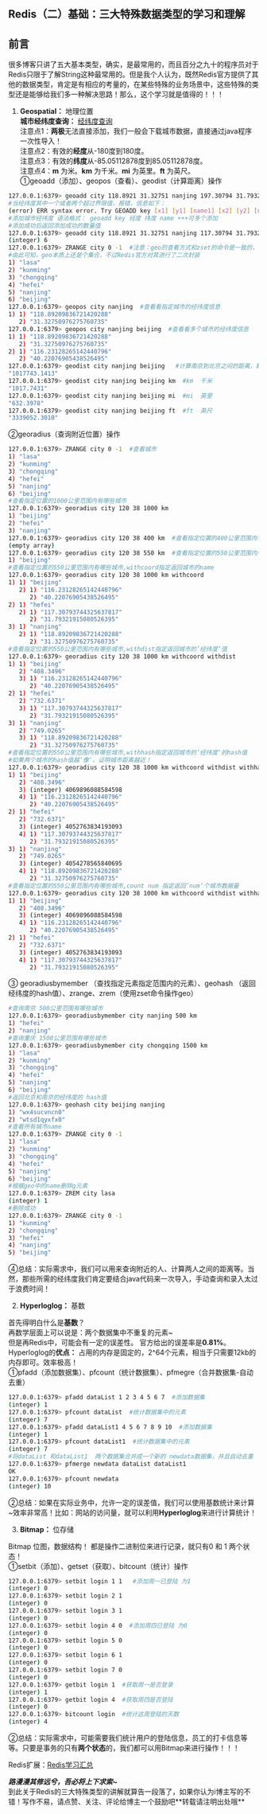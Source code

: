 ## Redis（二）基础：三大特殊数据类型的学习和理解

## 前言

很多博客只讲了五大基本类型，确实，是最常用的，而且百分之九十的程序员对于Redis只限于了解String这种最常用的。但是我个人认为，既然Redis官方提供了其他的数据类型，肯定是有相应的考量的，在某些特殊的业务场景中，这些特殊的类型还是能够给我们多一种解决思路！那么，这个学习就是值得的！！！

1.  **Geospatial：** 地理位置  
    **城市经纬度查询：** [经纬度查询](https://jingweidu.bmcx.com/)  
    注意点1：**两极**无法直接添加，我们一般会下载城市数据，直接通过java程序一次性导入！  
    注意点2：有效的**经度**从-180度到180度。  
    注意点3：有效的**纬度**从-85.05112878度到85.05112878度。  
    注意点4：**m** 为米。**km** 为千米。**mi** 为英里。**ft** 为英尺。  
    ①geoadd（添加）、geopos（查看）、geodist（计算距离）操作

```bash
127.0.0.1:6379> geoadd city 118.8921 31.32751 nanjing 197.30794 31.79322  
#当经纬度其中一个或者两个超过界限值，报错，信息如下：
(error) ERR syntax error. Try GEOADD key [x1] [y1] [name1] [x2] [y2] [name2] ...
#添加城市经纬度 语法格式： geoadd key 经度 纬度 name +++可多个添加
#添加成功后返回添加成功的数量值
127.0.0.1:6379> geoadd city 118.8921 31.32751 nanjing 117.30794 31.79322 hefei 102.82147 24.88554 kunming 91.13775 29.65262 lasa 116.23128 40.22077 beijing 106.54041 29.40268 chongqing  
(integer) 6
127.0.0.1:6379> ZRANGE city 0 -1  #注意：geo的查看方式和zset的命令是一致的，
#由此可知，geo本质上还是个集合，不过Redis官方对其进行了二次封装
1) "lasa"
2) "kunming"
3) "chongqing"
4) "hefei"
5) "nanjing"
6) "beijing"
127.0.0.1:6379> geopos city nanjing  #查看看指定城市的经纬度信息
1) 1) "118.89209836721420288"
   2) "31.32750976275760735"
127.0.0.1:6379> geopos city nanjing beijing  #查看看多个城市的经纬度信息
1) 1) "118.89209836721420288"
   2) "31.32750976275760735"
2) 1) "116.23128265142440796"
   2) "40.22076905438526495"
127.0.0.1:6379> geodist city nanjing beijing   #计算南京到北京之间的距离，默认返回单位是m
"1017743.1413"
127.0.0.1:6379> geodist city nanjing beijing km  #km  千米
"1017.7431"
127.0.0.1:6379> geodist city nanjing beijing mi  #mi  英里
"632.3978"
127.0.0.1:6379> geodist city nanjing beijing ft  #ft  英尺
"3339052.3010"
```

②georadius（查询附近位置）操作

```bash
127.0.0.1:6379> ZRANGE city 0 -1  #查看城市
1) "lasa"
2) "kunming"
3) "chongqing"
4) "hefei"
5) "nanjing"
6) "beijing"
#查看指定位置的1000公里范围内有哪些城市
127.0.0.1:6379> georadius city 120 38 1000 km  
1) "beijing"
2) "hefei"
3) "nanjing"
127.0.0.1:6379> georadius city 120 38 400 km  #查看指定位置的400公里范围内有哪些城市
(empty array)
127.0.0.1:6379> georadius city 120 38 550 km  #查看指定位置的550公里范围内有哪些城市
1) "beijing"
#查看指定位置的550公里范围内有哪些城市,withcoord指定返回城市的name
127.0.0.1:6379> georadius city 120 38 1000 km withcoord
1) 1) "beijing"
   2) 1) "116.23128265142440796"
      2) "40.22076905438526495"
2) 1) "hefei"
   2) 1) "117.30793744325637817"
      2) "31.79321915080526395"
3) 1) "nanjing"
   2) 1) "118.89209836721420288"
      2) "31.32750976275760735"
#查看指定位置的550公里范围内有哪些城市,withdist指定返回城市的’经纬度‘值
127.0.0.1:6379> georadius city 120 38 1000 km withcoord withdist
1) 1) "beijing"
   2) "408.3496"
   3) 1) "116.23128265142440796"
      2) "40.22076905438526495"
2) 1) "hefei"
   2) "732.6371"
   3) 1) "117.30793744325637817"
      2) "31.79321915080526395"
3) 1) "nanjing"
   2) "749.0265"
   3) 1) "118.89209836721420288"
      2) "31.32750976275760735"
#查看指定位置的550公里范围内有哪些城市,withhash指定返回城市的’经纬度‘的hash值
#如果两个城市的hash值越’像‘，证明城市距离越近！
127.0.0.1:6379> georadius city 120 38 1000 km withcoord withdist withhash
1) 1) "beijing"
   2) "408.3496"
   3) (integer) 4069896088584598
   4) 1) "116.23128265142440796"
      2) "40.22076905438526495"
2) 1) "hefei"
   2) "732.6371"
   3) (integer) 4052763834193093
   4) 1) "117.30793744325637817"
      2) "31.79321915080526395"
3) 1) "nanjing"
   2) "749.0265"
   3) (integer) 4054278565840695
   4) 1) "118.89209836721420288"
      2) "31.32750976275760735"
#查看指定位置的550公里范围内有哪些城市,count num 指定返回’num‘个城市数据量
127.0.0.1:6379> georadius city 120 38 1000 km withcoord withdist withhash count 2
1) 1) "beijing"
   2) "408.3496"
   3) (integer) 4069896088584598
   4) 1) "116.23128265142440796"
      2) "40.22076905438526495"
2) 1) "hefei"
   2) "732.6371"
   3) (integer) 4052763834193093
   4) 1) "117.30793744325637817"
      2) "31.79321915080526395"
```

③ georadiusbymember （查找指定元素指定范围内的元素）、geohash （返回经纬度的hash值）、zrange、zrem（使用zset命令操作geo）

```bash
#查询南京 500公里范围有哪些城市
127.0.0.1:6379> georadiusbymember city nanjing 500 km
1) "hefei"
2) "nanjing"
#查询重庆 1500公里范围有哪些城市
127.0.0.1:6379> georadiusbymember city chongqing 1500 km
1) "lasa"
2) "kunming"
3) "chongqing"
4) "hefei"
5) "nanjing"
6) "beijing"
#返回北京和南京的经纬度的 hash值
127.0.0.1:6379> geohash city beijing nanjing
1) "wx4sucvncn0"
2) "wtsd1qyxfx0"
#查看所有城市name
127.0.0.1:6379> ZRANGE city 0 -1
1) "lasa"
2) "kunming"
3) "chongqing"
4) "hefei"
5) "nanjing"
6) "beijing"
#根据geo中的name删除g元素
127.0.0.1:6379> ZREM city lasa
(integer) 1
#删除成功
127.0.0.1:6379> ZRANGE city 0 -1
1) "kunming"
2) "chongqing"
3) "hefei"
4) "nanjing"
5) "beijing"
```

④总结：实际需求中，我们可以用来查询附近的人、计算两人之间的距离等。当然，那些所需的经纬度我们肯定要结合java代码来一次导入，手动查询和录入太过于浪费时间！

2.  **Hyperloglog：** 基数

首先得明白什么是**基数**？  
再数学层面上可以说是：两个数据集中不重复的元素~  
但是再Redis中，可能会有一定的误差性。 官方给出的误差率是**0.81%**。  
Hyperloglog的**优点：** 占用的内存是固定的，2^64个元素，相当于只需要12kb的内存即可。效率极高！  
①pfadd（添加数据集）、pfcount（统计数据集）、pfmegre（合并数据集-自动去重）

```bash
127.0.0.1:6379> pfadd dataList 1 2 3 4 5 6 7  #添加数据集
(integer) 1
127.0.0.1:6379> pfcount dataList  #统计数据集中的元素
(integer) 7
127.0.0.1:6379> pfadd dataList1 4 5 6 7 8 9 10  #添加数据集
(integer) 1
127.0.0.1:6379> pfcount dataList1  #统计数据集中的元素
(integer) 7
#将dataList 和dataList1  两个数据集合并成一个新的 newdata数据集，并且自动去重
127.0.0.1:6379> pfmerge newdata dataList dataList1  
OK
127.0.0.1:6379> pfcount newdata
(integer) 10
```

②总结：如果在实际业务中，允许一定的误差值，我们可以使用基数统计来计算~效率非常高！比如：网站的访问量，就可以利用**Hyperloglog**来进行计算统计！

3.  **Bitmap：** 位存储

Bitmap 位图，数据结构！ 都是操作二进制位来进行记录，就只有0 和 1 两个状态！  
①setbit（添加）、getset（获取）、bitcount（统计）操作

```bash
127.0.0.1:6379> setbit login 1 1   #添加周一已登陆 为1
(integer) 0
127.0.0.1:6379> setbit login 2 1
(integer) 0
127.0.0.1:6379> setbit login 3 1
(integer) 0
127.0.0.1:6379> setbit login 4 0  #添加周四已登陆 为0
(integer) 0
127.0.0.1:6379> setbit login 5 0
(integer) 0
127.0.0.1:6379> setbit login 6 1
(integer) 0
127.0.0.1:6379> setbit login 7 0
(integer) 0
127.0.0.1:6379> getbit login 1  #获取周一是否登录
(integer) 1
127.0.0.1:6379> getbit login 4  #获取周四是否登陆
(integer) 0
127.0.0.1:6379> bitcount login  #统计这周登陆的天数
(integer) 4
```

②总结：实际需求中，可能需要我们统计用户的登陆信息，员工的打卡信息等等。只要是事务的只有**两个状态**的，我们都可以用Bitmap来进行操作！！！

Redis扩展：[Redis学习汇总](https://blog.csdn.net/weixin_43829443/article/details/112839985)

***路漫漫其修远兮，吾必将上下求索~***  
到此关于Redis的三大特殊类型的讲解就算告一段落了，如果你认为i博主写的不错！写作不易，请点赞、关注、评论给博主一个鼓励吧\*\*转载请注明出处哦\*\*